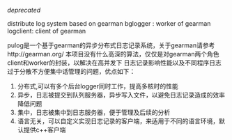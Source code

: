 *deprecated*

distribute log system based on gearman
bglogger :  worker of gearman
logclient:  client of gearman

pulog是一个基于gearman的异步分布式日志记录系统，关于gearman请参考http://gearman.org/
本项目没有什么高深的算法，仅仅是对gearman两个角色client和worker的封装，以解决在高并发下
日志记录影响性能以及不同程序日志过于分散不方便集中话管理的问题，优点如下：
1. 分布式,可以有多个后台logger同时工作，提高多核时的性能
2. 异步，日志被提交到队列服务器，异步写入文件，以避免日志记录造成的效率降低问题
3. 集中，日志被集中到日志服务器，便于管理及后续的分析
4. 语言无关，可以自定义实现日志记录的客户端，来适用于不同的语言环境，默认提供c++客户端
